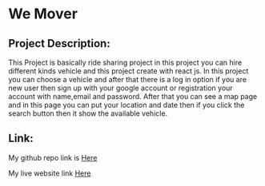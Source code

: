 # We Mover

## Project Description:

This Project is basically ride sharing project in this project you can hire different kinds vehicle and this project create with react js. In this project you can choose a vehicle and after that there is a log in option if you are new user then sign up with your google account or registration your account with name,email and password. After that you can see a map page and in this page you can put your location and date then if you click the search button then it show the available vehicle.

## Link:

My github repo link is [Here](https://github.com/Porgramming-Hero-web-course/react-auth-Arifuzzaman-Nishan)

My live website link [Here](https://we-mover.web.app/)

